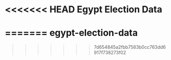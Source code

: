 <<<<<<< HEAD
Egypt Election Data
=====================


=======
egypt-election-data
===================
>>>>>>> 7d654845a2fbb7583b0cc763dd6917f738273f02
